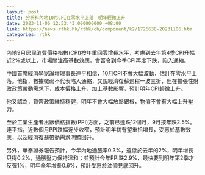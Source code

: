 ```yaml
---
layout: post
title: 分析料內地10月CPI在零水平上落　明年輕微上升
date: 2023-11-06 12:53:43.000000000 +08:00
link: https://news.rthk.hk/rthk/ch/component/k2/1726638-20231106.htm
categories: rthk
---
```


內地9月居民消費價格指數(CPI)按年重回零增長水平，考慮到去年第4季CPI升幅近2%或以上，市場關注高基數效應，會否令到今季CPI再度下跌，陷入通縮。

中國首席經濟學家論壇理事長連平相信，10月CPI不會大幅波動，估計在零水平上落。他指，數據微弱不代表陷入通縮，又說經濟復蘇過程一波三折，但在擴張性財政政策帶動需求下，成本價格上升，加上基數影響，預計明年CPI輕微上升。

他又認為，貨幣政策維持穩健，明年不會大幅放鬆銀根，物價不會有大幅上升壓力。

至於工業生產者出廠價格指數(PPI)方面，之前已連跌12個月，9月按年跌2.5%。連平指，近數個月PPI跌幅逐步收窄，預計明年初有望重拾增長，受惠於基數效應，以及經濟復蘇帶動需求明顯回升。

另外，華泰證券報告預計，今年內地通脹率0.3%，遠低於去年的2%，明年增長只得0.2%，通脹壓力保持溫和；並預計今年PPI跌2.9%，最快要到明年第2季才反彈1%，明年全年增長0.6%，預計受惠於油價見底回升。
